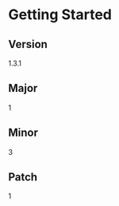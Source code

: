 # Getting Started

## Version

<!-- x-release-please-start-version -->

1.3.1

<!-- x-release-please-end -->

## Major

<!-- x-release-please-start-major -->

1

<!-- x-release-please-end -->

## Minor

<!-- x-release-please-start-minor -->

3

<!-- x-release-please-end -->

## Patch

<!-- x-release-please-start-patch -->

1

<!-- x-release-please-end -->
